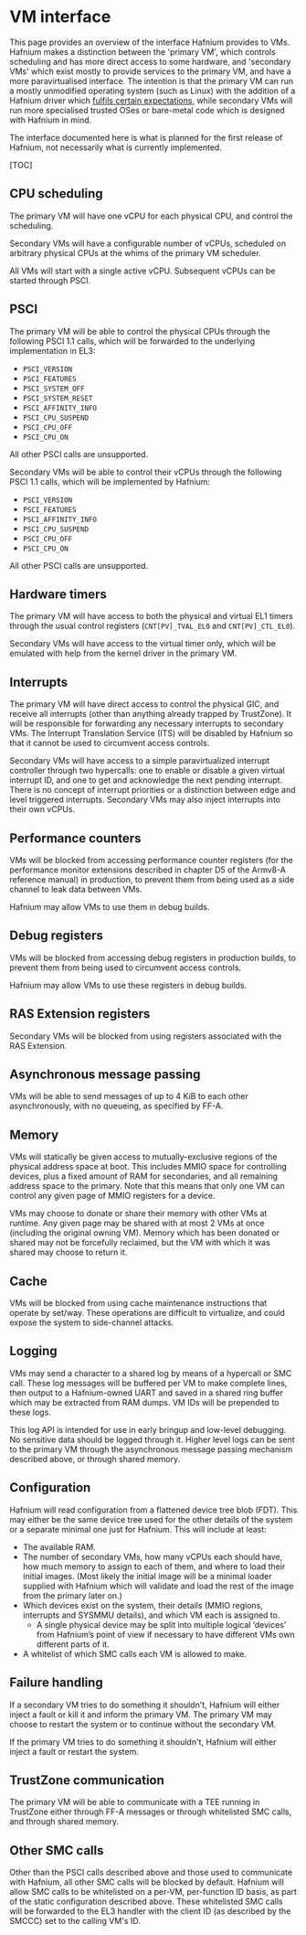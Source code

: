 # VM interface

This page provides an overview of the interface Hafnium provides to VMs. Hafnium
makes a distinction between the 'primary VM', which controls scheduling and has
more direct access to some hardware, and 'secondary VMs' which exist mostly to
provide services to the primary VM, and have a more paravirtualised interface.
The intention is that the primary VM can run a mostly unmodified operating
system (such as Linux) with the addition of a Hafnium driver which
[fulfils certain expectations](SchedulerExpectations.md), while secondary VMs
will run more specialised trusted OSes or bare-metal code which is designed with
Hafnium in mind.

The interface documented here is what is planned for the first release of
Hafnium, not necessarily what is currently implemented.

[TOC]

## CPU scheduling

The primary VM will have one vCPU for each physical CPU, and control the
scheduling.

Secondary VMs will have a configurable number of vCPUs, scheduled on arbitrary
physical CPUs at the whims of the primary VM scheduler.

All VMs will start with a single active vCPU. Subsequent vCPUs can be started
through PSCI.

## PSCI

The primary VM will be able to control the physical CPUs through the following
PSCI 1.1 calls, which will be forwarded to the underlying implementation in EL3:

*   `PSCI_VERSION`
*   `PSCI_FEATURES`
*   `PSCI_SYSTEM_OFF`
*   `PSCI_SYSTEM_RESET`
*   `PSCI_AFFINITY_INFO`
*   `PSCI_CPU_SUSPEND`
*   `PSCI_CPU_OFF`
*   `PSCI_CPU_ON`

All other PSCI calls are unsupported.

Secondary VMs will be able to control their vCPUs through the following PSCI 1.1
calls, which will be implemented by Hafnium:

*   `PSCI_VERSION`
*   `PSCI_FEATURES`
*   `PSCI_AFFINITY_INFO`
*   `PSCI_CPU_SUSPEND`
*   `PSCI_CPU_OFF`
*   `PSCI_CPU_ON`

All other PSCI calls are unsupported.

## Hardware timers

The primary VM will have access to both the physical and virtual EL1 timers
through the usual control registers (`CNT[PV]_TVAL_EL0` and `CNT[PV]_CTL_EL0`).

Secondary VMs will have access to the virtual timer only, which will be emulated
with help from the kernel driver in the primary VM.

## Interrupts

The primary VM will have direct access to control the physical GIC, and receive
all interrupts (other than anything already trapped by TrustZone). It will be
responsible for forwarding any necessary interrupts to secondary VMs. The
Interrupt Translation Service (ITS) will be disabled by Hafnium so that it
cannot be used to circumvent access controls.

Secondary VMs will have access to a simple paravirtualized interrupt controller
through two hypercalls: one to enable or disable a given virtual interrupt ID,
and one to get and acknowledge the next pending interrupt. There is no concept
of interrupt priorities or a distinction between edge and level triggered
interrupts. Secondary VMs may also inject interrupts into their own vCPUs.

## Performance counters

VMs will be blocked from accessing performance counter registers (for the
performance monitor extensions described in chapter D5 of the Armv8-A reference
manual) in production, to prevent them from being used as a side channel to leak
data between VMs.

Hafnium may allow VMs to use them in debug builds.

## Debug registers

VMs will be blocked from accessing debug registers in production builds, to
prevent them from being used to circumvent access controls.

Hafnium may allow VMs to use these registers in debug builds.

## RAS Extension registers

Secondary VMs will be blocked from using registers associated with the RAS
Extension.

## Asynchronous message passing

VMs will be able to send messages of up to 4 KiB to each other asynchronously,
with no queueing, as specified by FF-A.

## Memory

VMs will statically be given access to mutually-exclusive regions of the
physical address space at boot. This includes MMIO space for controlling
devices, plus a fixed amount of RAM for secondaries, and all remaining address
space to the primary. Note that this means that only one VM can control any
given page of MMIO registers for a device.

VMs may choose to donate or share their memory with other VMs at runtime. Any
given page may be shared with at most 2 VMs at once (including the original
owning VM). Memory which has been donated or shared may not be forcefully
reclaimed, but the VM with which it was shared may choose to return it.

## Cache

VMs will be blocked from using cache maintenance instructions that operate by
set/way. These operations are difficult to virtualize, and could expose the
system to side-channel attacks.

## Logging

VMs may send a character to a shared log by means of a hypercall or SMC call.
These log messages will be buffered per VM to make complete lines, then output
to a Hafnium-owned UART and saved in a shared ring buffer which may be extracted
from RAM dumps. VM IDs will be prepended to these logs.

This log API is intended for use in early bringup and low-level debugging. No
sensitive data should be logged through it. Higher level logs can be sent to the
primary VM through the asynchronous message passing mechanism described above,
or through shared memory.

## Configuration

Hafnium will read configuration from a flattened device tree blob (FDT). This
may either be the same device tree used for the other details of the system or a
separate minimal one just for Hafnium. This will include at least:

*   The available RAM.
*   The number of secondary VMs, how many vCPUs each should have, how much
    memory to assign to each of them, and where to load their initial images.
    (Most likely the initial image will be a minimal loader supplied with
    Hafnium which will validate and load the rest of the image from the primary
    later on.)
*   Which devices exist on the system, their details (MMIO regions, interrupts
    and SYSMMU details), and which VM each is assigned to.
    *   A single physical device may be split into multiple logical ‘devices’
        from Hafnium’s point of view if necessary to have different VMs own
        different parts of it.
*   A whitelist of which SMC calls each VM is allowed to make.

## Failure handling

If a secondary VM tries to do something it shouldn't, Hafnium will either inject
a fault or kill it and inform the primary VM. The primary VM may choose to
restart the system or to continue without the secondary VM.

If the primary VM tries to do something it shouldn't, Hafnium will either inject
a fault or restart the system.

## TrustZone communication

The primary VM will be able to communicate with a TEE running in TrustZone
either through FF-A messages or through whitelisted SMC calls, and through
shared memory.

## Other SMC calls

Other than the PSCI calls described above and those used to communicate with
Hafnium, all other SMC calls will be blocked by default. Hafnium will allow SMC
calls to be whitelisted on a per-VM, per-function ID basis, as part of the
static configuration described above. These whitelisted SMC calls will be
forwarded to the EL3 handler with the client ID (as described by the SMCCC) set
to the calling VM's ID.
